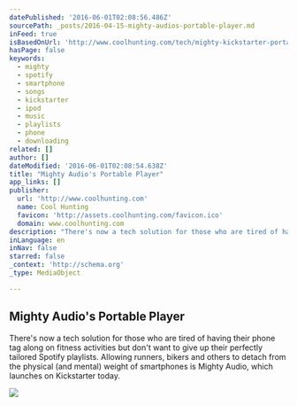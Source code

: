 ```yaml
---
datePublished: '2016-06-01T02:08:56.486Z'
sourcePath: _posts/2016-04-15-mighty-audios-portable-player.md
inFeed: true
isBasedOnUrl: 'http://www.coolhunting.com/tech/mighty-kickstarter-portable-media-player-spotify-streaming'
hasPage: false
keywords:
  - mighty
  - spotify
  - smartphone
  - songs
  - kickstarter
  - ipod
  - music
  - playlists
  - phone
  - downloading
related: []
author: []
dateModified: '2016-06-01T02:08:54.638Z'
title: "Mighty Audio's Portable Player"
app_links: []
publisher:
  url: 'http://www.coolhunting.com'
  name: Cool Hunting
  favicon: 'http://assets.coolhunting.com/favicon.ico'
  domain: www.coolhunting.com
description: "There's now a tech solution for those who are tired of having their phone tag along on fitness activities but don't want to give up their perfectly tailored Spotify playlists. Allowing runners, bikers and others to detach from the physical (and mental) weight of smartphones is Mighty Audio, which launches on Kickstarter today."
inLanguage: en
inNav: false
starred: false
_context: 'http://schema.org'
_type: MediaObject

---
```

<article style=""><h1>Mighty Audio's Portable Player</h1><p>There's now a tech solution for those who are tired of having their phone tag along on fitness activities but don't want to give up their perfectly tailored Spotify playlists. Allowing runners, bikers and others to detach from the physical (and mental) weight of smartphones is Mighty Audio, which launches on Kickstarter today.</p><img src="http://assets.coolhunting.com/coolhunting/2016/02/23/large_mighty-spotify-thumb.jpg" /></article>